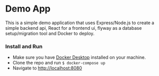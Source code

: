 # Demo App

This is a simple demo application that uses Express/Node.js to create a simple backend api, React for a frontend ui, flyway as a database setup/migration tool and Docker to deploy. 

### Install and Run
  - Make sure you have [Docker Desktop] installed on your machine.
  - Clone the repo and run `$ docker-compose up`
  - Navigate to [http://localhost:8080]

[Docker Desktop]: https://www.docker.com/products/docker-desktop
[http://localhost:8080]: http://localhost:8080
